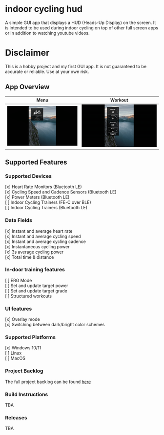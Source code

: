 # indoor cycling hud

A simple GUI app that displays a HUD (Heads-Up Display) on the screen.
It is intended to be used during indoor cycling on top of other full screen apps or in addition to watching youtube
videos.

# Disclaimer

This is a hobby project and my first GUI app. It is not guaranteed to be accurate or reliable. Use at your own risk.

## App Overview

|            Menu             |         Workout         |
:---------------------------:|:-----------------------:
| ![x](_docs/select_menu.gif) | ![x](_docs/workout.gif) |

## Supported Features

### Supported Devices

[x] Heart Rate Monitors (Bluetooth LE) \
[x] Cycling Speed and Cadence Sensors (Bluetooth LE) \
[x] Power Meters (Bluetooth LE) \
[ ] Indoor Cycling Trainers (FE-C over BLE) \
[ ] Indoor Cycling Trainers (Bluetooth LE)

### Data Fields

[x] Instant and average heart rate \
[x] Instant and average cycling speed \
[x] Instant and average cycling cadence \
[x] Instantaneous cycling power \
[x] 3s average cycling power \
[x] Total time & distance

### In-door training features

[ ] ERG Mode \
[ ] Set and update target power \
[ ] Set and update target grade \
[ ] Structured workouts

### UI features

[x] Overlay mode \
[x] Switching between dark/bright color schemes

### Supported Platforms

[x] Windows 10/11 \
[ ] Linux \
[ ] MacOS

### Project Backlog

The full project backlog can be found [here](BACKLOG.md)

### Build Instructions

TBA

### Releases

TBA
